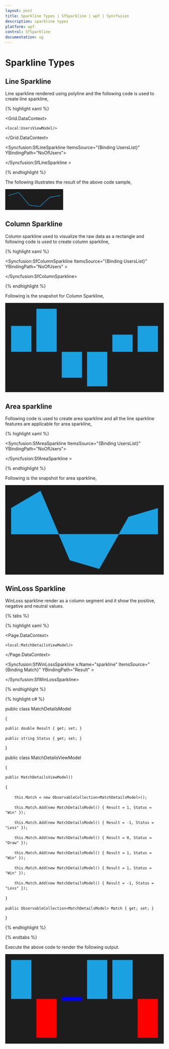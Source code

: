 ```yaml
---
layout: post
title: Sparkline Types | SfSparkline | wpf | Syncfusion
description: sparkline types
platform: wpf
control: SfSparkline
documentation: ug
---
```


# Sparkline Types

## Line Sparkline

Line sparkline rendered using polyline and the following code is used to create line sparkline,

{% highlight xaml %}

<Grid.DataContext>

	<local:UsersViewModel/>

</Grid.DataContext>

<Syncfusion:SfLineSparkline ItemsSource="{Binding UsersList}" YBindingPath="NoOfUsers">

</Syncfusion:SfLineSparkline >

{% endhighlight  %}

The following illustrates the result of the above code sample,

![](Sparkline-Types_images/Sparkline-Types_img1.png)


## Column Sparkline

Column sparkline used to visualize the raw data as a rectangle and following code is used to create column sparkline,

{% highlight xaml %}

<Syncfusion:SfColumnSparkline ItemsSource="{Binding UsersList}" YBindingPath="NoOfUsers" >

</Syncfusion:SfColumnSparkline>

{% endhighlight  %}

Following is the snapshot for Column Sparkline,

![](Sparkline-Types_images/Sparkline-Types_img2.png)

## Area sparkline

Following code is used to create area sparkline and all the line sparkline features are applicable for area sparkline,

{% highlight xaml %}

<Syncfusion:SfAreaSparkline ItemsSource="{Binding UsersList}"  YBindingPath="NoOfUsers">

</Syncfusion:SfAreaSparkline >

{% endhighlight  %}

Following is the snapshot for area sparkline,

![](Sparkline-Types_images/Sparkline-Types_img3.png)

## WinLoss Sparkline

WinLoss sparkline render as a column segment and it show the positive, negative and neutral values.

{% tabs %}

{% highlight xaml %}

<Page.DataContext>

	<local:MatchDetailsViewModel/>

</Page.DataContext>

<Syncfusion:SfWinLossSparkline x:Name="sparkline" ItemsSource="{Binding Match}" YBindingPath="Result" >

</Syncfusion:SfWinLossSparkline>

{% endhighlight %}

{% highlight c# %}

public class MatchDetailsModel

{

	public double Result { get; set; }

	public string Status { get; set; }

}

public class MatchDetailsViewModel

{

	public MatchDetailsViewModel()

	{

		this.Match = new ObservableCollection<MatchDetailsModel>();

		this.Match.Add(new MatchDetailsModel() { Result = 1, Status = "Win" });

		this.Match.Add(new MatchDetailsModel() { Result = -1, Status = "Loss" });

		this.Match.Add(new MatchDetailsModel() { Result = 0, Status = "Draw" });

		this.Match.Add(new MatchDetailsModel() { Result = 1, Status = "Win" });

		this.Match.Add(new MatchDetailsModel() { Result = 1, Status = "Win" });

		this.Match.Add(new MatchDetailsModel() { Result = -1, Status = "Loss" });

	}

	public ObservableCollection<MatchDetailsModel> Match { get; set; }

}

{% endhighlight  %}

{% endtabs %}

Execute the above code to render the following output.

![](Sparkline-Types_images/Sparkline-Types_img4.png)